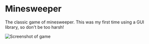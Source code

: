 # Minesweeper

The classic game of minesweeper. This was my first time using a GUI library, so don't be too harsh!

![Screenshot of game](https://user-images.githubusercontent.com/25671855/46193096-32fdce80-c2ba-11e8-8d51-fc9132b7fa7e.PNG)

